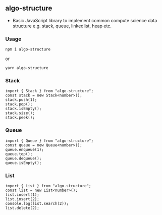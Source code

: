 ## algo-structure

- Basic JavaScript library to implement common compute science data structure e.g. stack, queue, linkedlist, heap etc.

### Usage
```
npm i algo-structure 
```
or

```
yarn algo-structure 
```

### Stack
```
import { Stack } from "algo-structure";
const stack = new Stack<number>();
stack.push(1);
stack.pop();
stack.isEmpty();
stack.size();
stack.peek();
```

### Queue
```
import { Queue } from "algo-structure";
const queue = new Queue<number>();
queue.enqueue(1);
queue.top();
queue.dequeue();
queue.isEmpty();
```

### List
```
import { List } from "algo-structure";
const list = new List<number>();
list.insert(1);
list.insert(2);
console.log(list.search(2));
list.delete(2);
```